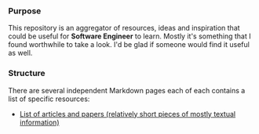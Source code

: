 ### Purpose

This repository is an aggregator of resources, ideas and inspiration that could be useful for __Software Engineer__ to learn.
Mostly it's something that I found worthwhile to take a look. I'd be glad if someone would find it useful as well. 

### Structure 

There are several independent Markdown pages each of each contains a list of specific resources:

- [List of articles and papers (relatively short pieces of mostly textual information)](https://github.com/skyylex/software_engineering.learn/blob/master/tech_articles.collect.md)
